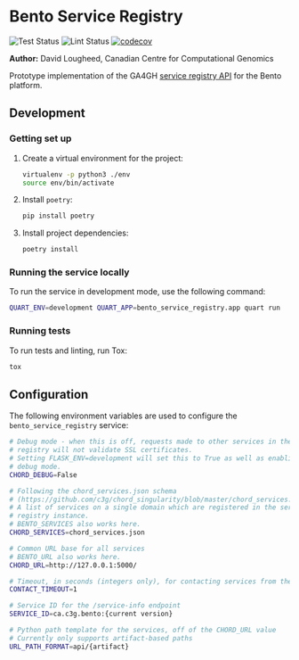 # Bento Service Registry

![Test Status](https://github.com/bento-platform/bento_service_registry/workflows/Test/badge.svg)
![Lint Status](https://github.com/bento-platform/bento_service_registry/workflows/Lint/badge.svg)
[![codecov](https://codecov.io/gh/bento-platform/bento_service_registry/branch/master/graph/badge.svg)](https://codecov.io/gh/bento-platform/bento_service_registry)

**Author:** David Lougheed, Canadian Centre for Computational Genomics

Prototype implementation of the GA4GH [service registry API](https://github.com/ga4gh-discovery/ga4gh-service-registry/)
for the Bento platform.


## Development

### Getting set up

1. Create a virtual environment for the project:
   ```bash
   virtualenv -p python3 ./env
   source env/bin/activate
   ```
2. Install `poetry`:
   ```bash
   pip install poetry
   ```
3. Install project dependencies:
   ```bash
   poetry install
   ```

### Running the service locally

To run the service in development mode, use the following command:

```bash
QUART_ENV=development QUART_APP=bento_service_registry.app quart run
```

### Running tests

To run tests and linting, run Tox:

```bash
tox
```


## Configuration

The following environment variables are used to configure the 
`bento_service_registry` service:

```bash
# Debug mode - when this is off, requests made to other services in the 
# registry will not validate SSL certificates.
# Setting FLASK_ENV=development will set this to True as well as enabling Flask 
# debug mode.
CHORD_DEBUG=False

# Following the chord_services.json schema
# (https://github.com/c3g/chord_singularity/blob/master/chord_services.schema.json)
# A list of services on a single domain which are registered in the service
# registry instance.
# BENTO_SERVICES also works here.
CHORD_SERVICES=chord_services.json

# Common URL base for all services
# BENTO_URL also works here.
CHORD_URL=http://127.0.0.1:5000/

# Timeout, in seconds (integers only), for contacting services from the JSON
CONTACT_TIMEOUT=1

# Service ID for the /service-info endpoint
SERVICE_ID=ca.c3g.bento:{current version}

# Python path template for the services, off of the CHORD_URL value
# Currently only supports artifact-based paths
URL_PATH_FORMAT=api/{artifact}
```
